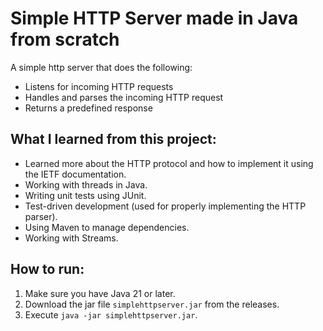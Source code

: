 # Simple HTTP Server made in Java from scratch
A simple http server that does the following:
- Listens for incoming HTTP requests
- Handles and parses the incoming HTTP request
- Returns a predefined response

## What I learned from this project:
- Learned more about the HTTP protocol and how to implement it using the IETF documentation.  
- Working with threads in Java.
- Writing unit tests using JUnit.
- Test-driven development (used for properly implementing the HTTP parser).
- Using Maven to manage dependencies.
- Working with Streams.

## How to run:
1. Make sure you have Java 21 or later.
2. Download the jar file `simplehttpserver.jar` from the releases. 
3. Execute `java -jar simplehttpserver.jar`.